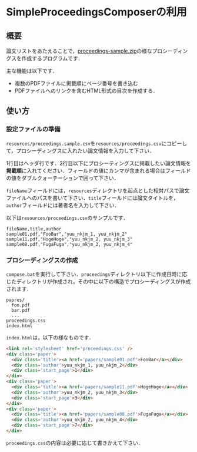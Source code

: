 # SimpleProceedingsComposerの利用

## 概要
論文リストをあたえることで，<a href="https://github.com/yuu-nkjm/SimpleProceedingsComposer/blob/master/proceedings-sample.zip">proceedings-sample.zip</a>の様なプロシーディングスを作成するプログラムです．

主な機能は以下です．

* 複数のPDFファイルに掲載順にページ番号を書き込む
* PDFファイルへのリンクを含むHTML形式の目次を作成する．

## 使い方
### 設定ファイルの準備
``resources/proceedings.sample.csv``を``resources/proceedings.csv``にコピーして，プロシーディングスに入れたい論文情報を入力して下さい．

1行目はヘッダ行です．2行目以下にプロシーティングスに掲載したい論文情報を**掲載順**に入れてください．フィールドの値にカンマが含まれる場合はフィールドの値をダブルクォーテーションで囲って下さい．

``fileName``フィールドには，``resources``ディレクトリを起点とした相対パスで論文ファイルへのパスを書いて下さい．``title``フィールドには論文タイトルを，``author``フィールドには著者名を入力して下さい．

以下は``resources/proceedings.csv``のサンプルです．

```
fileName,title,author
sample01.pdf,"FooBar","yuu_nkjm_1, yuu_nkjm_2"
sample11.pdf,"HogeHoge","yuu_nkjm_2, yuu_nkjm_3"
sample08.pdf,"FugaFuga","yuu_nkjm_2, yuu_nkjm_4"
```

### プロシーディングスの作成
``compose.bat``を実行して下さい．``proceedings``ディレクトリ以下に作成日時に応じたディレクトリが作成され，その中に以下の構造でプロシーディングスが作成されます．

```
papres/
  foo.pdf
  bar.pdf
  ...
proceedings.css
index.html
```

``index.html``は，以下の様なものです．

```html
<link rel='stylesheet' href='proceedings.css' />
<div class='paper'>
  <div class='title'><a href='papers/sample01.pdf'>FooBar</a></div>
  <div class='author'>yuu_nkjm_1, yuu_nkjm_2</div>
  <div class='start_page'>1</div>
</div>
<div class='paper'>
  <div class='title'><a href='papers/sample11.pdf'>HogeHoge</a></div>
  <div class='author'>yuu_nkjm_2, yuu_nkjm_3</div>
  <div class='start_page'>3</div>
</div>
<div class='paper'>
  <div class='title'><a href='papers/sample08.pdf'>FugaFuga</a></div>
  <div class='author'>yuu_nkjm_2, yuu_nkjm_4</div>
  <div class='start_page'>7</div>
</div>
```

``proceedings.css``の内容は必要に応じて書きかえて下さい．

